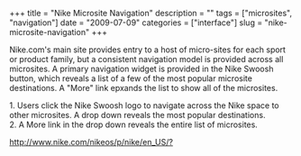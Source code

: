 +++
title = "Nike Microsite Navigation"
description = ""
tags = ["microsites", "navigation"]
date = "2009-07-09"
categories = ["interface"]
slug = "nike-microsite-navigation"
+++


<p>Nike.com's main site provides entry to a host of micro-sites for each sport or product family, but a consistent navigation model is provided across all microsites. A primary navigation widget is provided in the Nike Swoosh button, which reveals a list of a few of the most popular microsite destinations. A "More" link epxands the list to show all of the microsites.</p>
<div id="screens-full" class="clear"><div class="caption">1. Users click the Nike Swoosh logo to navigate across the Nike space to other microsites. A drop down reveals the most popular destinations.</div><div class="fullimg clear"><a href="//media.konigi.com/interface/nike-microsite-nav-1.png" class="group" rel="group" title="1. Users click the Nike Swoosh logo to navigate across the Nike space to other microsites. A drop do..."><img src="//media.konigi.com/interface/nike-microsite-nav-1.png" alt="" class="img-responsive"></a></div></div><div id="screens-full" class="clear"><div class="caption">2. A More link in the drop down reveals the entire list of microsites.</div><div class="fullimg clear"><a href="//media.konigi.com/interface/nike-microsite-nav-2.png" class="group" rel="group" title="2. A More link in the drop down reveals the entire list of microsites."><img src="//media.konigi.com/interface/nike-microsite-nav-2.png" alt="" class="img-responsive"></a></div></div>        
<p><a href="http://www.nike.com/nikeos/p/nike/en_US/?">http://www.nike.com/nikeos/p/nike/en_US/?</a></p>

